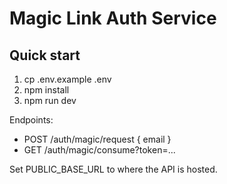# Magic Link Auth Service

## Quick start

1. cp .env.example .env
2. npm install
3. npm run dev

Endpoints:
- POST /auth/magic/request { email }
- GET  /auth/magic/consume?token=...

Set PUBLIC_BASE_URL to where the API is hosted.
